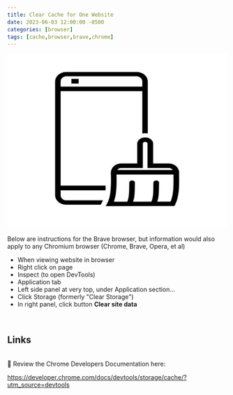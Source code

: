 ```yaml
---
title: Clear Cache for One Website
date: 2023-06-03 12:00:00 -0500
categories: [browser]
tags: [cache,browser,brave,chrome]
---
```


<img src="/assets/img/posts/2023/clear-cache/clear-cache.jpg" alt="Clear Cache" style="height:400px; width:600px;" />


Below are instructions for the Brave browser, but information would also apply to any Chromium browser (Chrome, Brave, Opera, et al)
<br>
* When viewing website in browser
* Right click on page
* Inspect (to open DevTools)
* Application tab
* Left side panel at very top, under Application section...
* Click Storage (formerly "Clear Storage")
* In right panel, click button **Clear site data**
<br>

## Links
<br>
🔗 Review the Chrome Developers Documentation here: 

<https://developer.chrome.com/docs/devtools/storage/cache/?utm_source=devtools>
